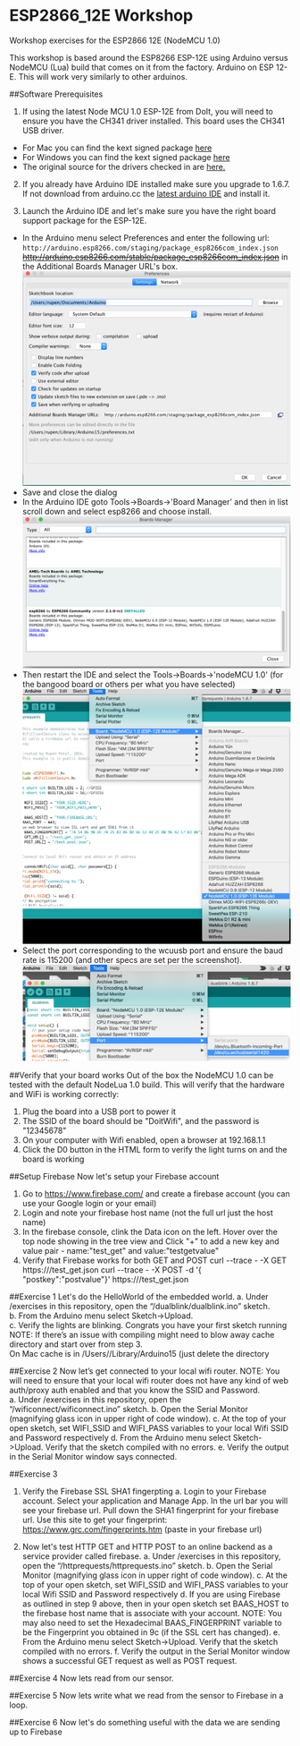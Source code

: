 # ESP2866_12E Workshop
Workshop exercises for the ESP2866 12E (NodeMCU 1.0)

This workshop is based around the ESP8266 ESP-12E using Arduino versus NodeMCU (Lua) build that comes on it from the factory.
Arduino on ESP 12-E.  This will work very similarly to other arduinos.

##Software Prerequisites

1. If using the latest Node MCU 1.0 ESP-12E from DoIt, you will need to ensure you have the CH341 driver installed.  This board uses the CH341 USB driver.
* For Mac you can find the kext signed package [here](packages/CH34x_Install-KextSigned-Mac)
* For Windows you can find the kext signed package [here](packages/CH341SER-Windows.zip)
* The original source for the drivers checked in are [here.](http://tzapu.com/making-ch340-ch341-serial-adapters-work-under-el-capitan-os-x/CH34x_Install)

2. If you already have Arduino IDE installed make sure you upgrade to 1.6.7.  If not download from arduino.cc the [latest arduino IDE](https://www.arduino.cc/en/Main/Software) and install it.

3. Launch the Arduino IDE and let's make sure you have the right board support package for the ESP-12E.  
* In the Arduino menu select Preferences and enter the following url: `http://arduino.esp8266.com/staging/package_esp8266com_index.json`  ~~http://arduino.esp8266.com/stable/package_esp8266com_index.json~~ in the Additional Boards Manager URL's box.  ![Board JSON](content/BSPjsonurl.png) 
* Save and close the dialog
* In the Arduino IDE goto Tools->Boards->'Board Manager' and then in list scroll down and select esp8266 and choose install. ![BoardManager](content/ESPBSP.png)
* Then restart the IDE and select the Tools->Boards->'nodeMCU 1.0'  (for the bangood board or others per what you have selected) ![NodeMCU1](content/NodeMCU1.png)
* Select the port corresponding to the wcuusb port and ensure the baud rate is 115200 (and other specs are set per the screenshot).  ![Portselect](content/Portselect.png)

##Verify that your board works
Out of the box the NodeMCU 1.0 can be tested with the default NodeLua 1.0 build.  This will verify that the hardware and WiFi is working correctly:
1. Plug the board into a USB port to power it
2. The SSID of the board should be "DoitWifi", and the password is "12345678"
3. On your computer with Wifi enabled, open a browser at 192.168.1.1
4. Click the D0 button in the HTML form to verify the light turns on and the board is working


##Setup Firebase 
Now let's setup your Firebase account
1. Go to https://www.firebase.com/ and create a firebase account (you can use your Google login or your email)
2. Login and note your firebase host name (not the full url just the host name)
3. In the firebase console, clink the Data icon on the left.  Hover over the top node showing in the tree view and Click "+" to add a new key and value pair  - name:"test_get" and value:"testgetvalue"
4. Verify that Firebase works for both GET and POST
		curl --trace - -X GET https://<yourfirebaseurl>/test_get.json
		curl --trace - -X POST -d '{ "postkey":"postvalue"}' https://<yourfirebaseurl>/test_get.json

##Exercise 1
Let's do the HelloWorld of the embedded world.
	a. Under /exercises in this repository, open the “/dualblink/dualblink.ino” sketch.  
	b. From the Arduino menu select Sketch->Upload.  
	c. Verify the lights are blinking.  Congrats you have your first sketch running
	NOTE: If there’s an issue with compiling might need to blow away cache directory and start over from step 3.  
	On Mac cache is in /Users/<username>/Library/Arduino15 (just delete the directory

##Exercise 2
Now let’s get connected to your local wifi router.  NOTE: You will need to ensure that your local wifi router does not have any kind of web auth/proxy auth enabled and that you know the SSID and Password.  
	a. Under /exercises in this repository, open the “/wificonnect/wificonnect.ino” sketch.
	b. Open the Serial Monitor (magnifying glass icon in upper right of code window).
	c. At the top of your open sketch, set WIFI_SSID and WIFI_PASS variables to your local Wifi SSID and Password respectively
	d. From the Arduino menu select Sketch->Upload.  Verify that the sketch compiled with no errors.
	e. Verify the output in the Serial Monitor window says connected.


##Exercise 3
1. Verify the Firebase SSL SHA1 fingerpting
	a. Login to your Firebase account.  Select your application and Manage App.  In the url bar you will see your firebase url.  Pull down the SHA1 fingerprint for your firebase url.  Use this site to get your fingerprint: https://www.grc.com/fingerprints.htm (paste in your firebase url)

2. Now let's test HTTP GET and HTTP POST to an online backend as a service provider called firebase.
	a. Under /exercises in this repository, open the “/httprequests/httprequests.ino” sketch.
	b. Open the Serial Monitor (magnifying glass icon in upper right of code window).
	c. At the top of your open sketch, set WIFI_SSID and WIFI_PASS variables to your local Wifi SSID and Password respectively
	d. If you are using Firebase as outlined in step 9 above, then in your open sketch set BAAS_HOST to the firebase host name that is associate with your account.  NOTE: You may also need to set the Hexadecimal BAAS_FINGERPRINT variable to be the Fingerprint you obtained in 9c (if the SSL cert has changed).
	e. From the Arduino menu select Sketch->Upload.  Verify that the sketch compiled with no errors.
	f. Verify the output in the Serial Monitor window shows a successful GET request as well as POST request.

##Exercise 4
Now lets read from our sensor.

##Exercise 5
Now lets write what we read from the sensor to Firebase in a loop.

##Exercise 6
Now let's do something useful with the data we are sending up to Firebase

